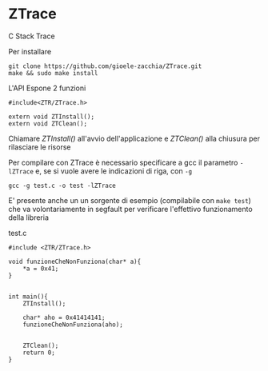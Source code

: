 # ZTrace
C Stack Trace

Per installare 
```
git clone https://github.com/gioele-zacchia/ZTrace.git
make && sudo make install
```

L'API Espone 2 funzioni
```
#include<ZTR/ZTrace.h>

extern void ZTInstall();
extern void ZTClean();

```

Chiamare *ZTInstall()* all'avvio dell'applicazione e *ZTClean()* alla chiusura per rilasciare le risorse

Per compilare con ZTrace è necessario specificare a gcc il parametro `-lZTrace` e, se si vuole avere le indicazioni di riga, con `-g`

```
gcc -g test.c -o test -lZTrace

```

E' presente anche un un sorgente di esempio (compilabile con `make test`) che va volontariamente in segfault per verificare l'effettivo funzionamento della libreria

test.c
```
#include <ZTR/ZTrace.h>

void funzioneCheNonFunziona(char* a){
    *a = 0x41;
}


int main(){
    ZTInstall();

    char* aho = 0x41414141;
    funzioneCheNonFunziona(aho);


    ZTClean();
    return 0;
}
```

